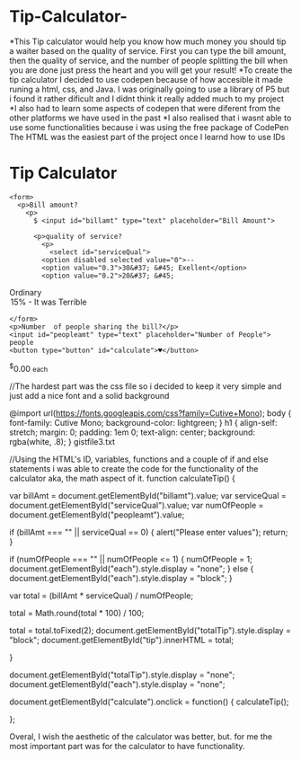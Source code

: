 # Tip-Calculator-
*This Tip calculator would help you know how much money you should tip a waiter based on the quality of service. First you can type the bill amount, then the quality of service, and the number of people splitting the bill when you are done just press the heart and you will get your result!
*To create the tip calculator I decided to use codepen because of how accesible it made runing a html, css, and Java. 
I was originally going to use a library of P5 but i found it rather dificult and I didnt think it really added much to my project
*I also had to learn some aspects of codepen that were diferent from the other platforms we have used in the past
*I also realised that i wasnt able to use some functionalities because i was using the free package of CodePen
The HTML was the easiest part of the project once I learnd how to use IDs

 <div id="container">
  <h1>Tip Calculator</h1>
  <div id="calculator">


    <form>
      <p>Bill amount?
        <p>
          $ <input id="billamt" type="text" placeholder="Bill Amount">

          <p>quality of service?
            <p>
              <select id="serviceQual">
            <option disabled selected value="0">-- 
            <option value="0.3">30&#37; &#45; Exellent</option>
            <option value="0.2">20&#37; &#45; 
Ordinary </option>
            <option value="0.15">15&#37; &#45; It was Terrible</option>
        </select>

    </form>
    <p>Number  of people sharing the bill?</p>
    <input id="peopleamt" type="text" placeholder="Number of People"> people
    <button type="button" id="calculate">♥</button>

  </div>
  <div id="totalTip">
    <sup>$</sup><span id="tip">0.00</span>
    <small id="each">each</small>
  </div>
</div>
<script type="text/javascript" src="tipcalculator.js"></script>

//The hardest part was the css file so i decided to keep it very simple and just add a nice font and a solid background

@import url(https://fonts.googleapis.com/css?family=Cutive+Mono);
body {
  font-family: Cutive Mono;
background-color: lightgreen;
}
h1 {
    align-self: stretch;
    margin: 0;
    padding: 1em 0;
    text-align: center;
    background: rgba(white, .8);
}
 gistfile3.txt
 
 
 
 
//Using the HTML's ID, variables, functions and a couple of if and else statements i was able to create the code for the functionality of the calculator aka, the math aspect of it.
function calculateTip() {
  
  var billAmt = document.getElementById("billamt").value;
  var serviceQual = document.getElementById("serviceQual").value;
  var numOfPeople = document.getElementById("peopleamt").value;

  if (billAmt === "" || serviceQual == 0) {
    alert("Please enter values");
    return;
  }

  if (numOfPeople === "" || numOfPeople <= 1) {
    numOfPeople = 1;
    document.getElementById("each").style.display = "none";
  } else {
    document.getElementById("each").style.display = "block";
  }

  var total = (billAmt * serviceQual) / numOfPeople;

  total = Math.round(total * 100) / 100;
 
  total = total.toFixed(2);
  document.getElementById("totalTip").style.display = "block";
  document.getElementById("tip").innerHTML = total;

}

document.getElementById("totalTip").style.display = "none";
document.getElementById("each").style.display = "none";

document.getElementById("calculate").onclick = function() {
  calculateTip();

};


Overal, I wish the aesthetic of the calculator was better, but. for me the most important part was for the calculator to have functionality.
